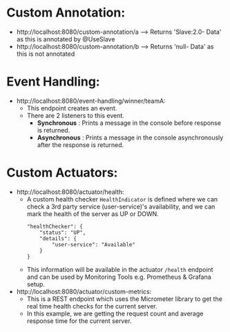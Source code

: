# Custom Annotation:
* http://localhost:8080/custom-annotation/a --> Returns 'Slave:2.0- Data' as this is annotated by @UseSlave
* http://localhost:8080/custom-annotation/b --> Returns 'null- Data' as this is not annotated

# Event Handling:
* http://localhost:8080/event-handling/winner/teamA:
  * This endpoint creates an event.
  * There are 2 listeners to this event. 
    * **Synchronous** : Prints a message in the console before response is returned.  
    * **Asynchronous** : Prints a message in the console asynchronously after the response is returned.

# Custom Actuators:
* http://localhost:8080/actuator/health:
  * A custom health checker ```HealthIndicator``` is defined where we can check a 3rd party service (user-service)'s availability, 
    and we can mark the health of the server as UP or DOWN.
    ```
    "healthChecker": {
        "status": "UP",
        "details": {
            "user-service": "Available"
        }
    }
    ```
  * This information will be available in the actuator ```/health``` endpoint and can be used by Monitoring Tools e.g. Prometheus & Grafana setup.
* http://localhost:8080/actuator/custom-metrics:
  * This is a REST endpoint which uses the Micrometer library to get the real time health checks for the current server. 
  * In this example, we are getting the request count and average response time for the current server.